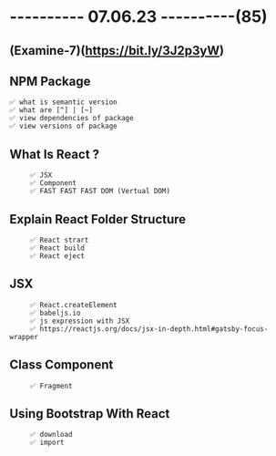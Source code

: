 # ---------- 07.06.23 ----------(85)

## (Examine-7)(https://bit.ly/3J2p3yW)

## NPM Package

    ✅ what is semantic version
    ✅ what are [^] | [~]
    ✅ view dependencies of package
    ✅ view versions of package

## What Is React ?

         ✅ JSX
         ✅ Component
         ✅ FAST FAST FAST DOM (Vertual DOM)

## Explain React Folder Structure

         ✅ React strart
         ✅ React build
         ✅ React eject

## JSX

         ✅ React.createElement
         ✅ babeljs.io
         ✅ js expression with JSX
         ✅ https://reactjs.org/docs/jsx-in-depth.html#gatsby-focus-wrapper

## Class Component

         ✅ Fragment

## Using Bootstrap With React

         ✅ download
         ✅ import

